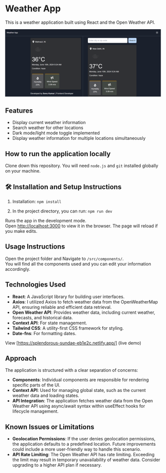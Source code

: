

# Weather App

This is a weather application built using React and the Open Weather API.

![Weather App](public/weather-app.png)

## Features

- Display current weather information
- Search weather for other locations
- Dark mode/light mode toggle implemented
- Display weather information for multiple locations simultaneously


## How to run the application locally

Clone down this repository. You will need `node.js` and `git` installed globally on your machine.

## 🛠 Installation and Setup Instructions

1. Installation: `npm install`

2. In the project directory, you can run: `npm run dev`

Runs the app in the development mode.\
Open [http://localhost:3000](http://localhost:3000) to view it in the browser.
The page will reload if you make edits.

## Usage Instructions

Open the project folder and Navigate to `/src/components/`. <br/>
You will find all the components used and you can edit your information accordingly.


## Technologies Used

- **React**: A JavaScript library for building user interfaces.
- **Axios**: I utilized Axios to fetch weather data from the OpenWeatherMap API, ensuring reliable and efficient data retrieval.
- **Open Weather API**: Provides weather data, including current weather, forecasts, and historical data.
- **Context API**: For state management.
- **Tailwind CSS**: A utility-first CSS framework for styling.
- **Date-fns**: For formatting dates.


View [https://splendorous-sundae-eb1e2c.netlify.app/] (live demo)


## Approach

The application is structured with a clear separation of concerns:

- **Components**: Individual components are responsible for rendering specific parts of the UI.
- **Context API**: Used for managing global state, such as the current weather data and loading states.
- **API Integration**: The application fetches weather data from the Open Weather API using async/await syntax within useEffect hooks for lifecycle management.


## Known Issues or Limitations

- **Geolocation Permissions**: If the user denies geolocation permissions, the application defaults to a predefined location. Future improvements could include a more user-friendly way to handle this scenario.
- **API Rate Limiting**: The Open Weather API has rate limiting. Exceeding the limit may result in temporary unavailability of weather data. Consider upgrading to a higher API plan if necessary.
